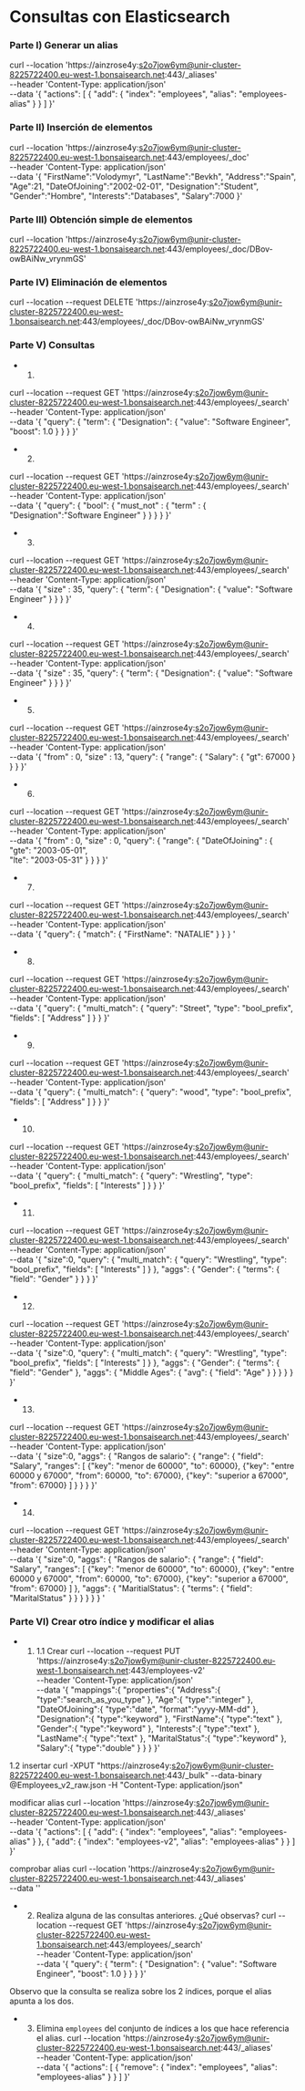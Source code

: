 # Consultas con Elasticsearch

### Parte I) Generar un alias
curl --location 'https://ainzrose4y:s2o7jow6ym@unir-cluster-8225722400.eu-west-1.bonsaisearch.net:443/_aliases' \
--header 'Content-Type: application/json' \
--data '{
    "actions": [
        {
            "add": {
                "index": "employees",
                "alias": "employees-alias"
            }
        }
    ]
}'

### Parte II) Inserción de elementos
curl --location 'https://ainzrose4y:s2o7jow6ym@unir-cluster-8225722400.eu-west-1.bonsaisearch.net:443/employees/_doc' \
--header 'Content-Type: application/json' \
--data '{
    "FirstName":"Volodymyr",
    "LastName":"Bevkh",
    "Address":"Spain",
    "Age":21,
    "DateOfJoining":"2002-02-01",
    "Designation":"Student",
    "Gender":"Hombre",
    "Interests":"Databases",
    "Salary":7000
}'

### Parte III) Obtención simple de elementos
curl --location 'https://ainzrose4y:s2o7jow6ym@unir-cluster-8225722400.eu-west-1.bonsaisearch.net:443/employees/_doc/DBov-owBAiNw_vrynmGS'

### Parte IV) Eliminación de elementos
curl --location --request DELETE 'https://ainzrose4y:s2o7jow6ym@unir-cluster-8225722400.eu-west-1.bonsaisearch.net:443/employees/_doc/DBov-owBAiNw_vrynmGS'

### Parte V) Consultas
- 1) 
curl --location --request GET 'https://ainzrose4y:s2o7jow6ym@unir-cluster-8225722400.eu-west-1.bonsaisearch.net:443/employees/_search' \
--header 'Content-Type: application/json' \
--data '{
  "query": {
    "term": {
      "Designation": {
        "value": "Software Engineer",
        "boost": 1.0
      }
    }
  }
}'

- 2)
 curl --location --request GET 'https://ainzrose4y:s2o7jow6ym@unir-cluster-8225722400.eu-west-1.bonsaisearch.net:443/employees/_search' \
--header 'Content-Type: application/json' \
--data '{
  "query": {
    "bool": {
        "must_not" : {
            "term" : {
            "Designation":"Software Engineer"
        }
    }
  }
  }
}'

- 3)
curl --location --request GET 'https://ainzrose4y:s2o7jow6ym@unir-cluster-8225722400.eu-west-1.bonsaisearch.net:443/employees/_search' \
--header 'Content-Type: application/json' \
--data '{
    "size" : 35,
  "query": {
    "term": {
      "Designation": {
        "value": "Software Engineer"
      }
    }
  }
}'

- 4) 
curl --location --request GET 'https://ainzrose4y:s2o7jow6ym@unir-cluster-8225722400.eu-west-1.bonsaisearch.net:443/employees/_search' \
--header 'Content-Type: application/json' \
--data '{
    "size" : 35,
  "query": {
    "term": {
      "Designation": {
        "value": "Software Engineer"
      }
    }
  }
}'

- 5) 
curl --location --request GET 'https://ainzrose4y:s2o7jow6ym@unir-cluster-8225722400.eu-west-1.bonsaisearch.net:443/employees/_search' \
--header 'Content-Type: application/json' \
--data '{
    "from" : 0,
    "size" : 13,
    "query": {
  "range": {
      "Salary": {
        "gt": 67000
      }
    }
  }
}'

- 6) 
curl --location --request GET 'https://ainzrose4y:s2o7jow6ym@unir-cluster-8225722400.eu-west-1.bonsaisearch.net:443/employees/_search' \
--header 'Content-Type: application/json' \
--data '{
    "from" : 0,
    "size" : 0,
    "query": {
  "range": {
      "DateOfJoining" : {
        "gte": "2003-05-01",    
        "lte": "2003-05-31" 
      }
    }
  }
}'

- 7) 
curl --location --request GET 'https://ainzrose4y:s2o7jow6ym@unir-cluster-8225722400.eu-west-1.bonsaisearch.net:443/employees/_search' \
--header 'Content-Type: application/json' \
--data '{
    "query": {
  "match": {
        "FirstName": "NATALIE"
      }
    }
  }
'

- 8) 
curl --location --request GET 'https://ainzrose4y:s2o7jow6ym@unir-cluster-8225722400.eu-west-1.bonsaisearch.net:443/employees/_search' \
--header 'Content-Type: application/json' \
--data '{
    "query": {
        "multi_match": {
            "query": "Street",
            "type": "bool_prefix",
            "fields": [
                "Address"
            ]
        }
    }
}'

- 9) 
curl --location --request GET 'https://ainzrose4y:s2o7jow6ym@unir-cluster-8225722400.eu-west-1.bonsaisearch.net:443/employees/_search' \
--header 'Content-Type: application/json' \
--data '{
    "query": {
        "multi_match": {
            "query": "wood",
            "type": "bool_prefix",
            "fields": [
                "Address"
            ]
        }
    }
}'

- 10) 
curl --location --request GET 'https://ainzrose4y:s2o7jow6ym@unir-cluster-8225722400.eu-west-1.bonsaisearch.net:443/employees/_search' \
--header 'Content-Type: application/json' \
--data '{
    "query": {
        "multi_match": {
            "query": "Wrestling",
            "type": "bool_prefix",
            "fields": [
                "Interests"
            ]
        }
    }
}'

- 11)
curl --location --request GET 'https://ainzrose4y:s2o7jow6ym@unir-cluster-8225722400.eu-west-1.bonsaisearch.net:443/employees/_search' \
--header 'Content-Type: application/json' \
--data '{
    "size":0,
    "query": {
        "multi_match": {
            "query": "Wrestling",
            "type": "bool_prefix",
            "fields": [
                "Interests"
            ]
        }
    },
    "aggs": {
        "Gender": {
            "terms": {
                "field": "Gender"
            }
        }
    }
}'

- 12) 
curl --location --request GET 'https://ainzrose4y:s2o7jow6ym@unir-cluster-8225722400.eu-west-1.bonsaisearch.net:443/employees/_search' \
--header 'Content-Type: application/json' \
--data '{
    "size":0,
    "query": {
        "multi_match": {
            "query": "Wrestling",
            "type": "bool_prefix",
            "fields": [
                "Interests"
            ]
        }
    },
    "aggs": {
        "Gender": {
            "terms": {
                "field": "Gender"
            },
            "aggs": {
                "Middle Ages": {
                    "avg": {
                        "field": "Age"
                    }
                }
            }
        }
    }
}'

- 13)
curl --location --request GET 'https://ainzrose4y:s2o7jow6ym@unir-cluster-8225722400.eu-west-1.bonsaisearch.net:443/employees/_search' \
--header 'Content-Type: application/json' \
--data '{
    "size":0,
    "aggs": {
        "Rangos de salario": {
            "range": {
                "field": "Salary",
                "ranges": [
                    {"key": "menor de 60000", "to": 60000},
                    {"key": "entre 60000 y 67000", "from": 60000, "to": 67000},
                    {"key": "superior a 67000", "from": 67000}
                ]
            }
        }
    }
}'

- 14)
curl --location --request GET 'https://ainzrose4y:s2o7jow6ym@unir-cluster-8225722400.eu-west-1.bonsaisearch.net:443/employees/_search' \
--header 'Content-Type: application/json' \
--data '{
    "size":0,
    "aggs": {
        "Rangos de salario": {
            "range": {
                "field": "Salary",
                "ranges": [
                    {"key": "menor de 60000", "to": 60000},
                    {"key": "entre 60000 y 67000", "from": 60000, "to": 67000},
                    {"key": "superior a 67000", "from": 67000}
                ]
            },
            "aggs": {
                "MaritialStatus": {
                    "terms": {
                        "field": "MaritalStatus"
                    }
                }
        }
        }
    }
}
'

### Parte VI) Crear otro índice y modificar el alias
- 1) 1.1 Crear
curl --location --request PUT 'https://ainzrose4y:s2o7jow6ym@unir-cluster-8225722400.eu-west-1.bonsaisearch.net:443/employees-v2' \
--header 'Content-Type: application/json' \
--data '{
   "mappings":{
      "properties":{
         "Address":{
            "type":"search_as_you_type"
         },
         "Age":{
            "type":"integer"
         },
         "DateOfJoining":{
            "type":"date",
            "format":"yyyy-MM-dd"
         },
         "Designation":{
            "type":"keyword"
         },
         "FirstName":{
            "type":"text"
         },
         "Gender":{
            "type":"keyword"
         },
         "Interests":{
            "type":"text"
         },
         "LastName":{
            "type":"text"
         },
         "MaritalStatus":{
            "type":"keyword"
         },
         "Salary":{
            "type":"double"
         }
      }
   }
}'

1.2
insertar
curl -XPUT "https://ainzrose4y:s2o7jow6ym@unir-cluster-8225722400.eu-west-1.bonsaisearch.net:443/_bulk" --data-binary @Employees_v2_raw.json -H "Content-Type: application/json"

modificar alias
curl --location 'https://ainzrose4y:s2o7jow6ym@unir-cluster-8225722400.eu-west-1.bonsaisearch.net:443/_aliases' \
--header 'Content-Type: application/json' \
--data '{
  "actions": [
    {
        "add": {
        "index": "employees",
        "alias": "employees-alias"
        }
    },
    {
        "add": {
        "index": "employees-v2",
        "alias": "employees-alias"
        }
    }
  ]
}'

comprobar alias
curl --location 'https://ainzrose4y:s2o7jow6ym@unir-cluster-8225722400.eu-west-1.bonsaisearch.net:443/_aliases' \
--data ''



- 2) Realiza alguna de las consultas anteriores. ¿Qué observas?
curl --location --request GET 'https://ainzrose4y:s2o7jow6ym@unir-cluster-8225722400.eu-west-1.bonsaisearch.net:443/employees/_search' \
--header 'Content-Type: application/json' \
--data '{
  "query": {
    "term": {
      "Designation": {
        "value": "Software Engineer",
        "boost": 1.0
      }
    }
  }
}'


Observo que la consulta se realiza sobre los 2 índices, porque el alias apunta a los dos.

- 3) Elimina ``employees`` del conjunto de índices a los que hace referencia el alias.
curl --location 'https://ainzrose4y:s2o7jow6ym@unir-cluster-8225722400.eu-west-1.bonsaisearch.net:443/_aliases' \
--header 'Content-Type: application/json' \
--data '{
  "actions": [
    { "remove": {
        "index": "employees",
        "alias": "employees-alias"
        }
    }
  ]
}'